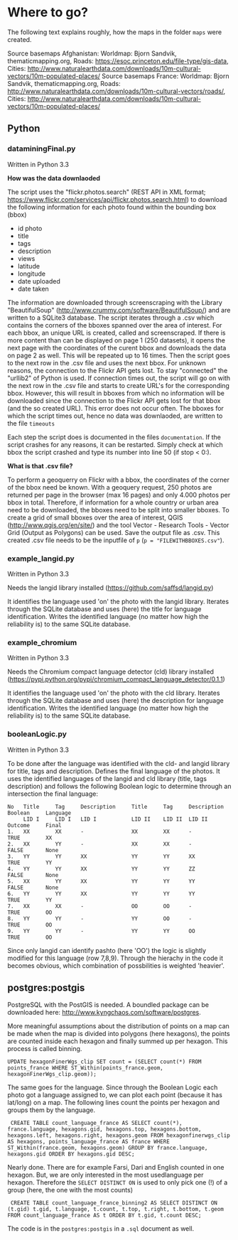 <h1>Where to go?</h1>

The following text explains roughly, how the maps in the folder `maps` were created. 

Source basemaps Afghanistan:
Worldmap: Bjorn Sandvik, thematicmapping.org, Roads: https://esoc.princeton.edu/file-type/gis-data, Cities: http://www.naturalearthdata.com/downloads/10m-cultural-vectors/10m-populated-places/
Source basemaps France:
Worldmap: Bjorn Sandvik, thematicmapping.org, Roads: http://www.naturalearthdata.com/downloads/10m-cultural-vectors/roads/, Cities: http://www.naturalearthdata.com/downloads/10m-cultural-vectors/10m-populated-places/


<h2>Python</h2>

<h3>dataminingFinal.py</h3>

Written in Python 3.3

**How was the data downlaoded**

The script uses the "flickr.photos.search" (REST API in XML format; https://www.flickr.com/services/api/flickr.photos.search.html) to download the following information for each photo found within the bounding box (bbox)

- id photo
- title
- tags
- description 
- views
- latitude
- longitude
- date uploaded
- date taken

The information are downloaded through screenscraping with the Library "BeautifulSoup" (http://www.crummy.com/software/BeautifulSoup/) and are written to a SQLite3 database.
The script iterates through a .csv which contains the corners of the bboxes spanned over the area of interest.
For each bbox, an unique URL is created, called and screenscraped. If there is more content than can be displayed on page 1 (250 datasets), it opens the next page with the coordinates of the curent bbox and downloads the data on page 2 as well. This will be repeated up to 16 times. Then the script goes to the next row in the .csv file and uses the next bbox.
For unknown reasons, the connection to the Flickr API gets lost. To stay "connected" the "urllib2" of Python is used. If connection times out, the script will go on with the next row in the .csv file and starts to create URL's for the corresponding bbox. 
However, this will result in bboxes from which no information will be downloaded since the connection to the Flickr API gets lost for that bbox (and the so created URL). This error does not occur often. The bboxes for which the script times out, hence no data was downlaoded, are written to the file `timeouts` 

Each step the script does is documented in the files `documentation`. If the script crashes for any reasons, it can be restarted. Simply check at which bbox the script crashed and type its number into line 50 (if stop < 0:). 

**What is that .csv file?**

To perform a geoquerry on Flickr with a bbox, the coordinates of the corner of the bbox need be known. 
With a geoquery request, 250 photos are returned per page in the browser (max 16 pages) and only 4.000 photos per bbox in total. Therefore, if information for a whole country or urban area need to be downloaded, the bboxes need to be split into smaller bboxes. 
To create a grid of small bboxes over the area of interest, QGIS (http://www.qgis.org/en/site/) and the tool Vector - Research Tools - Vector Grid (Output as Polygons) can be used. Save the output file as .csv.
This created .csv file needs to be the inputfile of `p` (`p = "FILEWITHBBOXES.csv"`).



<h3> example_langid.py</h3>
 
Written in Python 3.3

Needs the langid library installed (https://github.com/saffsd/langid.py)

It identifies the language used 'on' the photo with the langid library.
Iterates through the SQLite database and uses (here) the title for language identification. Writes the identified language (no matter how high the reliability is) to the same SQLite database.



<h3>example_chromium</h3>

Written in Python 3.3

Needs the Chromium compact language detector (cld) library installed (https://pypi.python.org/pypi/chromium_compact_language_detector/0.1.1)

It identifies the language used 'on' the photo with the cld library.
Iterates through the SQLite database and uses (here) the description for language identification. Writes the identified language (no matter how high the reliability is) to the same SQLite database.



<h3>booleanLogic.py</h3>

Written in Python 3.3

To be done after the language was identified with the cld- and langid library for title, tags and description.
Defines the final language of the photos. It uses the identified languages of the langid and cld library (title, tags description) and follows the following Boolean logic to determine through an intersection the final language:

    No   Title     Tag     Description     Title     Tag     Description     Boolean     Language
         LID I     LID I   LID I           LID II    LID II  LID II          Outcome     Final
    1.   XX        XX      -               XX        XX      -               TRUE        XX
    2.   XX        YY      -               XX        XX      -               FALSE       None
    3.   YY        YY      XX              YY        YY      XX              TRUE        YY
    4.   YY        YY      XX              YY        YY      ZZ              FALSE       None
    5.   XX        YY      XX              YY        YY      YY              FALSE       None
    6.   YY        YY      XX              YY        YY      YY              TRUE        YY
    7.   XX        XX      -               OO        OO      -               TRUE        OO
    8.   YY        YY      -               YY        OO      -               TRUE        OO
    9.   YY        YY      -               YY        YY      OO              TRUE        OO

Since only langid can identify pashto (here 'OO') the logic is slightly modified for this language (row 7,8,9).
Through the hierachy in the code it becomes obvious, which combination of possbilities is weighted 'heavier'. 


<h2>postgres:postgis</h2>

PostgreSQL with the PostGIS is needed. A boundled package can be downloaded here: http://www.kyngchaos.com/software/postgres.

More meaningful assumptions about the distribution of points on a map can be made when the map is divided into polygons (here hexagons), the points are counted inside each hexagon and finally summed up per hexagon. This process is called binning.

    UPDATE hexagonFinerWgs_clip SET count = (SELECT count(*) FROM points_france WHERE ST_Within(points_france.geom, hexagonFinerWgs_clip.geom));


The same goes for the language. Since through the Boolean Logic each photo got a language assigned to, we can plot each point (because it has lat/long) on a map. The following lines count the points per hexagon and groups them by the language.

     CREATE TABLE count_language_france AS SELECT count(*), france.language, hexagons.gid, hexagons.top, hexagons.bottom, hexagons.left, hexagons.right, hexagons.geom FROM hexagonfinerwgs_clip AS hexagons, points_language_france AS france WHERE ST_Within(france.geom, hexagons.geom) GROUP BY france.language, hexagons.gid ORDER BY hexagons.gid DESC;


Nearly done. There are for example Farsi, Dari and English counted in one hexagon. But, we are only interested in the most usedlanguage per hexagon. Therefore the `SELECT DISTINCT ON` is used to only pick one (!) of a group (here, the one with the most counts)

     CREATE TABLE count_language_france_binning2 AS SELECT DISTINCT ON (t.gid) t.gid, t.language, t.count, t.top, t.right, t.bottom, t.geom FROM count_language_france AS t ORDER BY t.gid, t.count DESC;


The code is in the `postgres:postgis` in a `.sql` document as well. 

